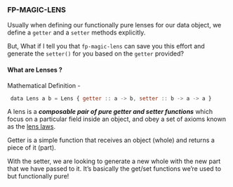 ### FP-MAGIC-LENS

Usually when defining our functionally pure lenses for our data object, we define a `getter` and a `setter` methods explicitly.

But, What if I tell you that `fp-magic-lens` can save you this effort and generate the `setter()` for you based on the `getter` provided?



#### What are Lenses ?

Mathematical Definition - 

```js
 data Lens a b = Lens { getter :: a -> b, setter :: b -> a -> a }
 ```

A lens is a ***composable pair of pure getter and setter functions*** which focus on a particular field inside an object, and obey a set of axioms known as the [lens laws](https://en.wikibooks.org/wiki/Haskell/Lenses_and_functional_references).

Getter is a simple function that receives an object (whole) and returns a piece of it (part).

With the setter, we are looking to generate a new whole with the new part that we have passed to it.
It’s basically the get/set functions we’re used to but functionally pure!
